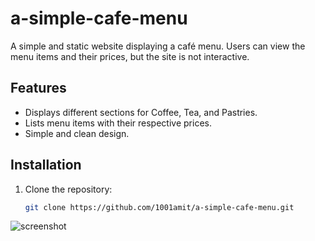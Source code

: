 # a-simple-cafe-menu
A simple and static website displaying a café menu. Users can view the menu items and their prices, but the site is not interactive.
## Features

- Displays different sections for Coffee, Tea, and Pastries.
- Lists menu items with their respective prices.
- Simple and clean design.

  
## Installation

1. Clone the repository:

   ```bash
   git clone https://github.com/1001amit/a-simple-cafe-menu.git
   
![screenshot](<cafe menu.png>)
